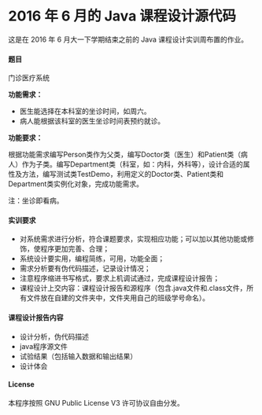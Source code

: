 # 2016 年 6 月的 Java 课程设计源代码

这是在 2016 年 6 月大一下学期结束之前的 Java 课程设计实训周布置的作业。


#### 题目

门诊医疗系统

**功能需求：**

* 医生能选择在本科室的坐诊时间，如周六。
* 病人能根据该科室的医生坐诊时间表预约就诊。

**功能要求：**

根据功能需求编写Person类作为父类，编写Doctor类（医生）和Patient类（病人）作为子类。编写Department类（科室，如：内科，外科等），设计合适的属性及方法，编写测试类TestDemo，利用定义的Doctor类、Patient类和Department类实例化对象，完成功能需求。

注：坐诊即看病。

#### 实训要求

* 对系统需求进行分析，符合课题要求，实现相应功能；可以加以其他功能或修饰，使程序更加完善、合理；
* 系统设计要实用，编程简练，可用，功能全面；
* 需求分析要有伪代码描述，记录设计情况；
* 注意程序缩进书写格式，要求上机调试通过，完成课程设计报告；
* 课程设计上交内容：课程设计报告和源程序（包含.java文件和.class文件，所有文件放在自建的文件夹中，文件夹用自己的班级学号命名）。

#### 课程设计报告内容

* 设计分析，伪代码描述
* java程序源文件
* 试验结果（包括输入数据和输出结果）
* 设计体会

#### License

本程序按照 GNU Public License V3 许可协议自由分发。

